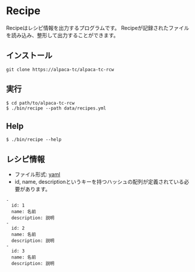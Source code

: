 # Recipe

Recipeはレシピ情報を出力するプログラムです。
Recipeが記録されたファイルを読み込み、整形して出力することができます。

## インストール

`git clone https://alpaca-tc/alpaca-tc-rcw`

## 実行

```
$ cd path/to/alpaca-tc-rcw
$ ./bin/recipe --path data/recipes.yml
```

## Help

```
$ ./bin/recipe --help
```

## レシピ情報

- ファイル形式: [yaml](http://magazine.rubyist.net/?0009-YAML)
- id, name, descriptionというキーを持つハッシュの配列が定義されている必要があります。

```
-
  id: 1
  name: 名前
  description: 説明
- 
  id: 2
  name: 名前
  description: 説明
- 
  id: 3
  name: 名前
  description: 説明
```
